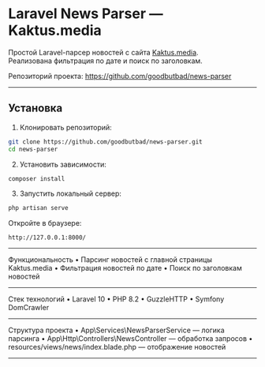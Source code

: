 # Laravel News Parser — Kaktus.media

Простой Laravel-парсер новостей с сайта [Kaktus.media](https://kaktus.media).  
Реализована фильтрация по дате и поиск по заголовкам.

Репозиторий проекта: https://github.com/goodbutbad/news-parser

---

## Установка

1. Клонировать репозиторий:

```bash
git clone https://github.com/goodbutbad/news-parser.git
cd news-parser
```
 2. Установить зависимости:
```cmd
composer install
```
 3. Запустить локальный сервер:
```cmd
php artisan serve
```

Откройте в браузере:
```Browser
http://127.0.0.1:8000/
```

---

Функциональность
 • Парсинг новостей с главной страницы Kaktus.media
 • Фильтрация новостей по дате
 • Поиск по заголовкам новостей

---

Стек технологий
 • Laravel 10
 • PHP 8.2
 • GuzzleHTTP
 • Symfony DomCrawler

---

Структура проекта
 • App\Services\NewsParserService — логика парсинга
 • App\Http\Controllers\NewsController — обработка запросов
 • resources/views/news/index.blade.php — отображение новостей

---

